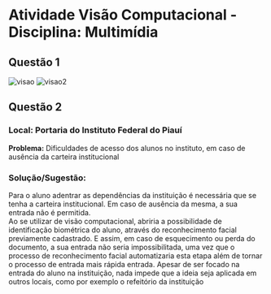# Atividade Visão Computacional -  Disciplina: Multimídia  
## **Questão 1**  
![visao](https://user-images.githubusercontent.com/15782004/61331404-51589a80-a7f8-11e9-8ed7-3250defec626.PNG)
![visao2](https://user-images.githubusercontent.com/15782004/61331405-51f13100-a7f8-11e9-804c-d6ccfeb6b10d.PNG)  
## **Questão 2**
### **Local:** Portaria do Instituto Federal do Piauí
**Problema:**
Dificuldades de acesso dos alunos no instituto, em caso de ausência da carteira institucional 
### **Solução/Sugestão:** 
Para o aluno adentrar as dependências da instituição é necessária que se tenha a carteira institucional. Em caso de ausência da mesma, a sua entrada não é permitida.  
Ao se utilizar de visão computacional, abriria a possibilidade de identificação biométrica do aluno, através do reconhecimento facial previamente cadastrado. E assim, em caso de esquecimento ou perda do documento, a sua entrada não seria impossibilitada, uma vez que o processo de reconhecimento facial automatizaria esta etapa além de tornar o processo de entrada mais rápida entrada. 
Apesar de ser focado na entrada do aluno na instituição, nada impede que a ideia seja aplicada em outros locais, como por exemplo o refeitório da instituição   
